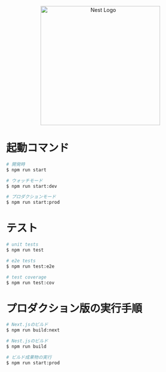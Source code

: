 <p align="center">
  <a href="http://nestjs.com/" target="blank"><img src="https://nestjs.com/img/logo_text.svg" width="320" alt="Nest Logo" /></a>
</p>

# 起動コマンド

```bash
# 開発時
$ npm run start

# ウォッチモード
$ npm run start:dev

# プロダクションモード
$ npm run start:prod
```

# テスト

```bash
# unit tests
$ npm run test

# e2e tests
$ npm run test:e2e

# test coverage
$ npm run test:cov
```

# プロダクション版の実行手順

```bash
# Next.jsのビルド
$ npm run build:next

# Nest.jsのビルド
$ npm run build

# ビルド成果物の実行
$ npm run start:prod
```
